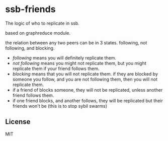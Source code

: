 # ssb-friends

The logic of who to replicate in ssb.

based on graphreduce module.

the relation between any two peers can be in 3 states.
following, not following, and blocking.

* _following_ means you will definitely replicate them.
* _not following_ means you might not replicate them,
but you might replicate them if your friend follows them.
* _blocking_ means that you will not replicate them.
  if they are blocked by someone you follow, and you are not following them, then you will not replicate them.
* if a friend of blocks someone, they will not be replicated, unless another friend follows them.
* if one friend blocks, and another follows, they will be replicated
  but their friends won't be (this is to stop sybil swarms)


## License

MIT

